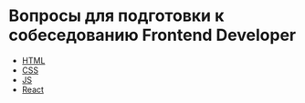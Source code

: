 # Вопросы для подготовки к собеседованию Frontend Developer

+ [HTML](html.md)
+ [CSS](css.md)
+ [JS](js.md)
+ [React](react.md)